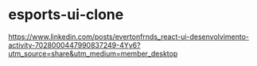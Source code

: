 # esports-ui-clone

https://www.linkedin.com/posts/evertonfrnds_react-ui-desenvolvimento-activity-7028000447990837249-4Yy6?utm_source=share&utm_medium=member_desktop

